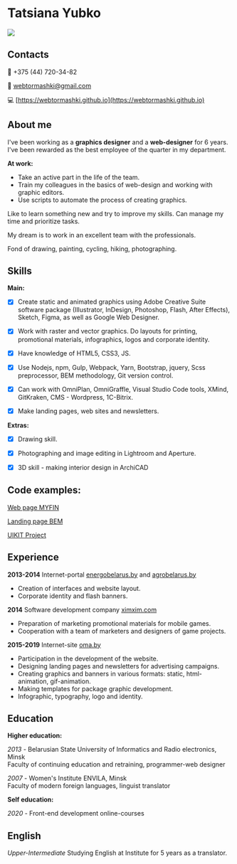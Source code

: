 # Tatsiana Yubko
![](https://webtormashki.github.io/images/photos/IMG.jpg)

## Contacts 

:iphone: +375 (44) 720-34-82

:email: webtormashki@gmail.com 

:computer: [https://webtormashki.github.io](https://webtormashki.github.io)

## About me

I've been working as a **graphics designer** and a **web-designer** for 6 years. 
I've been rewarded as the best employee of the quarter in my department.

**At work:**

* Take an active part in the life of the team.
* Train my colleagues in the basics of web-design and working with graphic editors.
* Use scripts to automate the process of creating graphics.

Like to learn something new and try to improve my skills. 
Сan manage my time and prioritize tasks.

My dream is to work in an excellent team with the professionals.

Fond of drawing, painting, cycling, hiking, photographing.


## Skills

**Main:**

- [x] Create static and animated graphics using Adobe Creative Suite software package (Illustrator, InDesign, Photoshop, Flash, After Effects), Sketch, Figma, as well as Google Web Designer.

- [x] Work with raster and vector graphics. Do layouts for printing, promotional materials, infographics, logos and corporate identity.

- [x] Have knowledge of HTML5, CSS3, JS. 

- [x] Use Nodejs, npm, Gulp, Webpack, Yarn, Bootstrap, jquery, Scss preprocessor, BEM methodology, Git version control.

- [x] Can work with OmniPlan, OmniGraffle, Visual Studio Code tools, XMind, GitKraken, CMS - Wordpress, 1C-Bitrix.

- [x] Make landing pages, web sites and newsletters.


**Extras:**

- [x] Drawing skill. 

- [x] Photographing and image editing in Lightroom and Aperture.

- [x] 3D skill - making interior design in ArchiCAD


## Code examples:

[Web page MYFIN](https://github.com/webtormashki/work)

[Landing page BEM](https://github.com/webtormashki/bem)

[UIKIT Project](https://github.com/webtormashki/uikit)


## Experience 


**2013-2014** Internet-portal [energobelarus.by](https://energobelarus.by/) and [agrobelarus.by](https://agrobelarus.by/)

* Creation of interfaces and website layout.
* Corporate identity and flash banners.

**2014** Software development company [ximxim.com ](https://www.ximxim.com/)  

* Preparation of marketing promotional materials for mobile games.  
* Cooperation with a team of marketers and designers of game projects. 

**2015-2019** Internet-site [oma.by](https://www.oma.by/)

* Participation in the development of the website.
* Designing landing pages and newsletters for advertising campaigns.
* Creating graphics and banners in various formats: static, html-animation, gif-animation.
* Making templates for package graphic development.
* Infographic, typography, logo and identity.


## Education

**Higher education:**

*2013* - Belarusian State University of Informatics and Radio electronics, Minsk  
Faculty of continuing education and retraining, programmer-web designer

*2007* - Women's Institute ENVILA, Minsk  
Faculty of modern foreign languages, linguist translator

**Self education:**

*2020* - Front-end development online-courses

## English 

*Upper-Intermediate* Studying English at Institute for 5 years as a translator.
